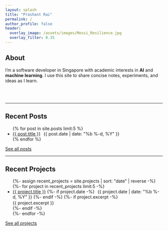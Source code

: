 ```yaml
---
layout: splash
title: "Prashant Rai"
permalink: /
author_profile: false
header:
  overlay_image: /assets/images/Messi_Resilience.jpg
  overlay_filter: 0.35
---
```


## About

I’m a software developer in Singapore with academic interests in **AI** and **machine learning**. I use this site to share concise notes, experiments, and ideas as I learn.

<!-- Icon-only social row -->
<p style="margin: 0.75rem 0 1.25rem 0; font-size: 1.5rem;">
  <a href="mailto:kprashantrai@gmail.com" aria-label="Email">
    <i class="fas fa-envelope"></i>
  </a>
  &nbsp;&nbsp;
  <a href="https://www.linkedin.com/in/whysoshant/" target="_blank" rel="noopener" aria-label="LinkedIn">
    <i class="fab fa-linkedin"></i>
  </a>
  &nbsp;&nbsp;
  <a href="https://github.com/whysoshant" target="_blank" rel="noopener" aria-label="GitHub">
    <i class="fab fa-github"></i>
  </a>
</p>

---

## Recent Posts

<ul>
{% for post in site.posts limit:5 %}
  <li>
    <a href="{{ post.url | relative_url }}">{{ post.title }}</a>
    <span class="page__meta" style="margin-left:6px;">{{ post.date | date: "%b %-d, %Y" }}</span>
  </li>
{% endfor %}
</ul>

<p><a class="btn" href="/blog/">See all posts</a></p>

---

## Recent Projects

<ul>
{%- assign recent_projects = site.projects | sort: "date" | reverse -%}
{%- for project in recent_projects limit:5 -%}
  <li>
    <a href="{{ project.url | relative_url }}">{{ project.title }}</a>
    {%- if project.date -%}
      <span class="page__meta" style="margin-left:6px;">{{ project.date | date: "%b %-d, %Y" }}</span>
    {%- endif -%}
    {%- if project.excerpt -%}
      <div class="archive__item-excerpt" style="margin-top:2px;">{{ project.excerpt }}</div>
    {%- endif -%}
  </li>
{%- endfor -%}
</ul>

<p><a class="btn" href="/projects/">See all projects</a></p>
